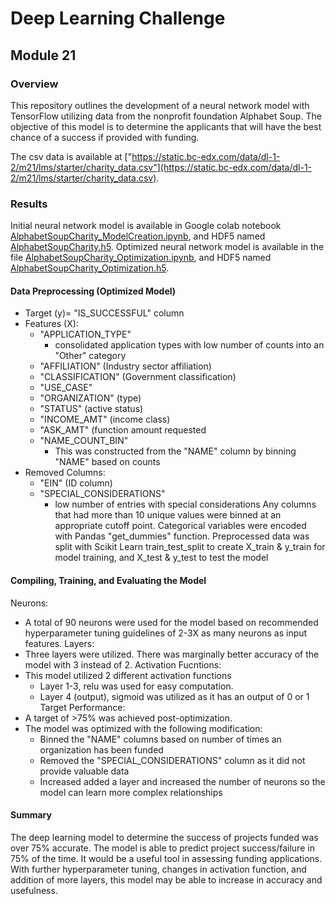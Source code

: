 # Deep Learning Challenge

## Module 21

### Overview
This repository outlines the development of a neural network model with TensorFlow utilizing data from the nonprofit foundation Alphabet Soup.  The objective of this model is to determine the applicants that will have the best chance of a success if provided with funding.

The csv data is available at ["https://static.bc-edx.com/data/dl-1-2/m21/lms/starter/charity_data.csv"](https://static.bc-edx.com/data/dl-1-2/m21/lms/starter/charity_data.csv).

### Results
Initial neural network model is available in Google colab notebook [AlphabetSoupCharity_ModelCreation.ipynb](AlphabetSoupCharity_ModelCreation.ipynb), and HDF5 named [AlphabetSoupCharity.h5](AlphabetSoupCharity.h5).
Optimized neural network model is available in the file [AlphabetSoupCharity_Optimization.ipynb](AlphabetSoupCharity_Optimization.ipynb), and HDF5 named [AlphabetSoupCharity_Optimization.h5](AlphabetSoupCharity_Optimization.h5).

#### Data Preprocessing (Optimized Model)
- Target (y)= "IS_SUCCESSFUL" column
- Features (X):
  - "APPLICATION_TYPE"
    - consolidated application types with low number of counts into an "Other" category
  - "AFFILIATION" (Industry sector affiliation)
  - "CLASSIFICATION" (Government classification)
  - "USE_CASE"
  - "ORGANIZATION" (type)
  - "STATUS" (active status)
  - "INCOME_AMT" (income class)
  - "ASK_AMT" (function amount requested
  - "NAME_COUNT_BIN"
    - This was constructed from the "NAME" column by binning "NAME" based on counts
- Removed Columns:
  - "EIN" (ID column)
  - "SPECIAL_CONSIDERATIONS"
    - low number of entries with special considerations 
Any columns that had more than 10 unique values were binned at an appropriate cutoff point.
Categorical variables were encoded with Pandas "get_dummies" function.
Preprocessed data was split with Scikit Learn train_test_split to create X_train & y_train for model training, and X_test & y_test to test the model
 
#### Compiling, Training, and Evaluating the Model
Neurons:
- A total of 90 neurons were used for the model based on recommended hyperparameter tuning guidelines of 2-3X as many neurons as input features.
Layers:
- Three layers were utilized.  There was marginally better accuracy of the model with 3 instead of 2.
Activation Fucntions:
- This model utilized 2 different activation functions
  - Layer 1-3, relu was used for easy computation.
  - Layer 4 (output), sigmoid was utilized as it has an output of 0 or 1
Target Performance:
- A target of >75% was achieved post-optimization.
- The model was optimized with the following modification:
  - Binned the "NAME" columns based on number of times an organization has been funded
  - Removed the "SPECIAL_CONSIDERATIONS" column as it did not provide valuable data
  - Increased added a layer and increased the number of neurons so the model can learn more complex relationships
 
#### Summary
The deep learning model to determine the success of projects funded was over 75% accurate.  The model is able to predict project success/failure in 75% of the time.  It would be a useful tool in assessing funding applications.  With further hyperparameter tuning, changes in activation function, and addition of more layers, this model may be able to increase in accuracy and usefulness.    

